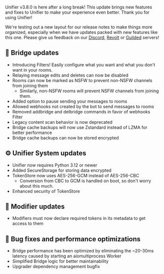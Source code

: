 Unifier v3.8.0 is here after a long break! This update brings new features and fixes to Unifier to make your experience
even better. Thank you for using Unifier!

We're testing out a new layout for our release notes to make things more organized, especially when we have updates
packed with new features like this one. Please give us feedback on our [Discord](https://discord.unifierhq.org),
[Revolt](https://revolt.unifierhq.org) or [Guilded](https://guilded.unifierhq.org) servers!

## 🚀 Bridge updates
- Introducing Filters! Easily configure what you want and what you don't want in your rooms.
- Relaying message edits and deletes can now be disabled
- Rooms can now be marked as NSFW to prevent non-NSFW channels from joining them
  - Similarly, non-NSFW rooms will prevent NSFW channels from joining them.
- Added option to pause sending your messages to rooms
- Allowed webhooks not created by the bot to send messages to rooms
- Removed addbridge and delbridge commands in favor of webhooks Filter
- Legacy content scan behavior is now deprecated
- Bridge cache backups will now use Zstandard instead of LZMA for better performance
- Bridge cache backups can now be stored encrypted

## ⚙️ Unifier System updates
- Unifier now requires Python 3.12 or newer
- Added SecureStorage for storing data encrypted
- TokenStore now uses AES-256-GCM instead of AES-256-CBC
  - Conversion from CBC to GCM is handled on boot, so don't worry about this much.
- Enhanced security of TokenStore

## 🧩 Modifier updates
- Modifiers must now declare required tokens in its metadata to get access to them

## 🔧 Bug fixes and performance optimizations
- Bridge performance has been optimized by eliminating the ~20-30ms latency caused by starting an aiomultiprocess Worker
- Simplified Bridge logic for better maintainability
- Upgrader dependency management bugfix